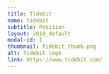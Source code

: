 ```yaml
---
title: Tidebit
name: tidebit
subtitle: Position
layout: 2019_default
modal-id: 1
thumbnail: tidebit_thumb.png
alt: Tidebit logo
link: https://www.tidebit.com/
---
```

